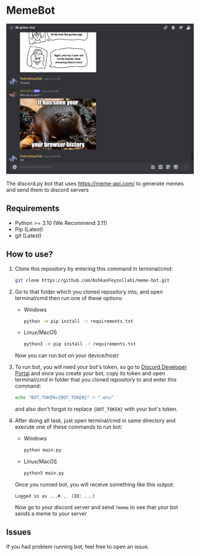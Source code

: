 # MemeBot

![showcase](./assets/showcase.jpg)

The discord.py bot that uses https://meme-api.com/ to generate
memes and send them to discord servers

## Requirements

* Python >= 3.10 (We Recommend 3.11)
* Pip (Latest)
* git (Latest)

## How to use?

1. Clone this repository by entering this command in terminal/cmd:

    ```bash
    git clone https://github.com/AshkanFeyzollahi/meme-bot.git
    ```

2. Go to that folder which you cloned repository into, and open terminal/cmd
    then run one of these options:

    * Windows

        ```bash
        python -m pip install -r requirements.txt
        ```

    * Linux/MacOS

        ```bash
        python3 -m pip install -r requirements.txt
        ```

    Now you can run bot on your device/host/

3. To run bot, you will need your bot's token, so go to [Discord Developer Portal](https://discord.com/developers/applications)
    and once you create your bot, copy its token and open terminal/cmd in folder
    that you cloned repository to and enter this command:

    ```bash
    echo "BOT_TOKEN={BOT_TOKEN}" > ".env"
    ```

    and also don't forgot to replace `{BOT_TOKEN}` with your bot's token.

4. After doing all task, just open terminal/cmd in same directory and execute
    one of these commands to run bot:

    * Windows

        ```bash
        python main.py
        ```

    * Linux/MacOS

        ```bash
        python3 main.py
        ```

    Once you runned bot, you will receive something like this output:

    ```plain
    Logged in as ...#... (ID: ...)
    ```

    Now go to your discord server and send `?meme` to see that your bot
    sends a meme to your server

## Issues

If you had problem running bot, feel free to open an issue.
